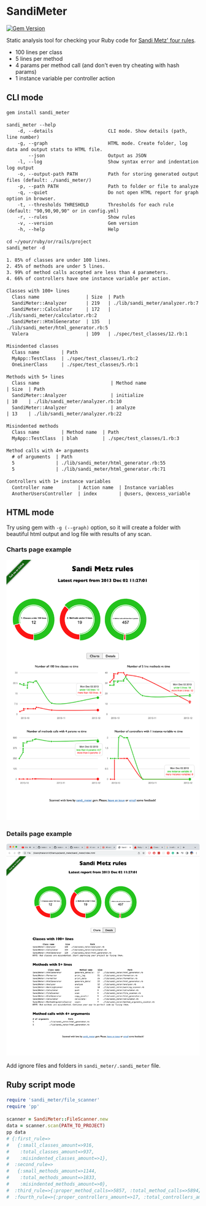 # SandiMeter
[![Gem Version](https://badge.fury.io/rb/sandi_meter.png)](http://badge.fury.io/rb/sandi_meter)

Static analysis tool for checking your Ruby code for [Sandi Metz' four rules](http://robots.thoughtbot.com/post/50655960596/sandi-metz-rules-for-developers).

* 100 lines per class
* 5 lines per method
* 4 params per method call (and don't even try cheating with hash params)
* 1 instance variable per controller action

## CLI mode

~~~
gem install sandi_meter

sandi_meter --help
    -d, --details                    CLI mode. Show details (path, line number)
    -g, --graph                      HTML mode. Create folder, log data and output stats to HTML file.
        --json                       Output as JSON
    -l, --log                        Show syntax error and indentation log output
    -o, --output-path PATH           Path for storing generated output files (default: ./sandi_meter/)
    -p, --path PATH                  Path to folder or file to analyze
    -q, --quiet                      Do not open HTML report for graph option in browser.
    -t, --thresholds THRESHOLD       Thresholds for each rule (default: "90,90,90,90" or in config.yml)
    -r, --rules                      Show rules
    -v, --version                    Gem version
    -h, --help                       Help

cd ~/your/ruby/or/rails/project
sandi_meter -d

1. 85% of classes are under 100 lines.
2. 45% of methods are under 5 lines.
3. 99% of method calls accepted are less than 4 parameters.
4. 66% of controllers have one instance variable per action.

Classes with 100+ lines
  Class name                 | Size  | Path
  SandiMeter::Analyzer       | 219   | ./lib/sandi_meter/analyzer.rb:7
  SandiMeter::Calculator     | 172   | ./lib/sandi_meter/calculator.rb:2
  SandiMeter::HtmlGenerator  | 135   | ./lib/sandi_meter/html_generator.rb:5
  Valera                     | 109   | ./spec/test_classes/12.rb:1

Misindented classes
  Class name        | Path
  MyApp::TestClass  | ./spec/test_classes/1.rb:2
  OneLinerClass     | ./spec/test_classes/5.rb:1

Methods with 5+ lines
  Class name                          | Method name                   | Size  | Path
  SandiMeter::Analyzer                | initialize                    | 10    | ./lib/sandi_meter/analyzer.rb:10
  SandiMeter::Analyzer                | analyze                       | 13    | ./lib/sandi_meter/analyzer.rb:22

Misindented methods
  Class name        | Method name  | Path
  MyApp::TestClass  | blah         | ./spec/test_classes/1.rb:3

Method calls with 4+ arguments
  # of arguments  | Path
  5               | ./lib/sandi_meter/html_generator.rb:55
  5               | ./lib/sandi_meter/html_generator.rb:71

Controllers with 1+ instance variables
  Controller name         | Action name  | Instance variables
  AnotherUsersController  | index        | @users, @excess_variable
~~~

## HTML mode

Try using gem with `-g (--graph)` option, so it will create a folder with beautiful html output and log file with results of any scan.

### Charts page example

![SandiMeter HTML mode pie charts](https://github.com/makaroni4/sandi_meter/blob/master/.README/pie_charts.png?raw=true)

### Details page example

![SandiMeter HTML mode details](https://github.com/makaroni4/sandi_meter/blob/master/.README/details.png?raw=true)

Add ignore files and folders in `sandi_meter/.sandi_meter` file.

## Ruby script mode

~~~ruby
require 'sandi_meter/file_scanner'
require 'pp'

scanner = SandiMeter::FileScanner.new
data = scanner.scan(PATH_TO_PROJECT)
pp data
# {:first_rule=>
#   {:small_classes_amount=>916,
#    :total_classes_amount=>937,
#    :misindented_classes_amount=>1},
#  :second_rule=>
#   {:small_methods_amount=>1144,
#    :total_methods_amount=>1833,
#    :misindented_methods_amount=>0},
#  :third_rule=>{:proper_method_calls=>5857, :total_method_calls=>5894},
#  :fourth_rule=>{:proper_controllers_amount=>17, :total_controllers_amount=>94}}
~~~

